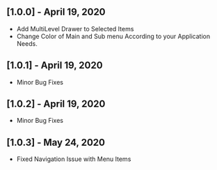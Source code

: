 ## [1.0.0] - April 19, 2020

* Add MultiLevel Drawer to Selected Items
* Change Color of Main and Sub menu According to your Application Needs.

## [1.0.1] - April 19, 2020

* Minor Bug Fixes

## [1.0.2] - April 19, 2020

* Minor Bug Fixes

## [1.0.3] - May 24, 2020

* Fixed Navigation Issue with Menu Items
